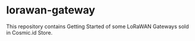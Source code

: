 # lorawan-gateway
This repository contains Getting Started of some LoRaWAN Gateways sold in Cosmic.id Store.
